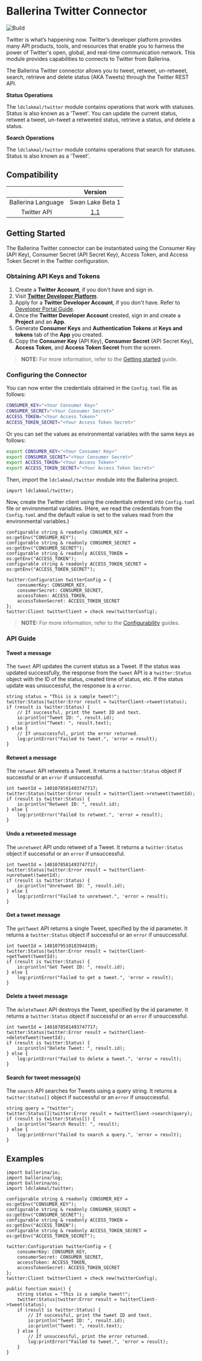 # Ballerina Twitter Connector

![Build](https://github.com/ldclakmal/ballerina-twitter-module/workflows/Build/badge.svg)

Twitter is what’s happening now. Twitter’s developer platform provides many API products, tools, and resources that enable you to harness the power of Twitter's open, global, and real-time communication network. This module provides capabilities to connects to Twitter from Ballerina.

The Ballerina Twitter connector allows you to tweet, retweet, un-retweet, search, retrieve and delete status (AKA Tweets) through the Twitter REST API.

**Status Operations**

The `ldclakmal/twitter` module contains operations that work with statuses. Status is also known as a 'Tweet'. You can update the current status, retweet a tweet, un-tweet a retweeted status, retrieve a status, and delete a status.

**Search Operations**

The `ldclakmal/twitter` module contains operations that search for statuses. Status is also known as a 'Tweet'.

## Compatibility
|                    | Version                                                          |
|:------------------:|:----------------------------------------------------------------:|
| Ballerina Language | Swan Lake Beta 1                                                 |
| Twitter API        | [1.1](https://developer.twitter.com/en/docs/api-reference-index) |

## Getting Started

The Ballerina Twitter connector can be instantiated using the Consumer Key (API Key), Consumer Secret (API Secret Key), Access Token, and Access Token Secret in the Twitter configuration.

### Obtaining API Keys and Tokens

1. Create a **Twitter Account**, if you don't have and sign in.
2. Visit [**Twitter Developer Platform**](https://apps.twitter.com/app/new).
3. Apply for a **Twitter Developer Account**, if you don't have. Refer to [Developer Portal Guide](https://developer.twitter.com/en/docs/developer-portal/overview).
3. Once the **Twitter Developer Account** created, sign in and create a **Project** and an **App**.
4. Generate **Consumer Keys** and **Authentication Tokens** at **Keys and tokens** tab of the **App** you created.
5. Copy the **Consumer Key** (API Key), **Consumer Secret** (API Secret Key), **Access Token**, and **Access Token Secret** from the screen.

> **NOTE:** For more information, refer to the [Getting started](https://developer.twitter.com/en/docs/getting-started) guide.

### Configuring the Connector

You can now enter the credentials obtained in the `Config.toml` file as follows:
```bash
CONSUMER_KEY="<Your Consumer Key>"
CONSUMER_SECRET="<Your Consumer Secret>"
ACCESS_TOKEN="<Your Access Token>"
ACCESS_TOKEN_SECRET="<Your Access Token Secret>"
```

Or you can set the values as environmental variables with the same keys as follows:
```bash
export CONSUMER_KEY="<Your Consumer Key>"
export CONSUMER_SECRET="<Your Consumer Secret>"
export ACCESS_TOKEN="<Your Access Token>"
export ACCESS_TOKEN_SECRET="<Your Access Token Secret>"
```

Then, import the `ldclakmal/twitter` module into the Ballerina project.

```ballerina
import ldclakmal/twitter;
```

Now, create the Twitter client using the credentials entered into `Config.toml` file or environmental variables. (Here, we read the credentials from the `Config.toml` and the default value is set to the values read from the environmental variables.)

```ballerina
configurable string & readonly CONSUMER_KEY = os:getEnv("CONSUMER_KEY");
configurable string & readonly CONSUMER_SECRET = os:getEnv("CONSUMER_SECRET");
configurable string & readonly ACCESS_TOKEN = os:getEnv("ACCESS_TOKEN");
configurable string & readonly ACCESS_TOKEN_SECRET = os:getEnv("ACCESS_TOKEN_SECRET");

twitter:Configuration twitterConfig = {
    consumerKey: CONSUMER_KEY,
    consumerSecret: CONSUMER_SECRET,
    accessToken: ACCESS_TOKEN,
    accessTokenSecret: ACCESS_TOKEN_SECRET
};
twitter:Client twitterClient = check new(twitterConfig);
```

> **NOTE:** For more information, refer to the [Configurability](https://ballerina.io/learn/user-guide/configurability/defining-configurable-variables/) guides.

### API Guide

#### Tweet a message

The `tweet` API updates the current status as a Tweet. If the status was updated successfully, the response from the `tweet` API is a `twitter:Status` object with the ID of the status, created time of status, etc. If the status update was unsuccessful, the response is a `error`.

```ballerina
string status = "This is a sample tweet!";
twitter:Status|twitter:Error result = twitterClient->tweet(status);
if (result is twitter:Status) {
    // If successful, print the tweet ID and text.
    io:println("Tweet ID: ", result.id);
    io:println("Tweet: ", result.text);
} else {
    // If unsuccessful, print the error returned.
    log:printError("Failed to tweet.", 'error = result);
}
```

#### Retweet a message

The `retweet` API retweets a Tweet. It returns a `twitter:Status` object if successful or an `error` if unsuccessful.

```ballerina
int tweetId = 1401078581493747717;
twitter:Status|twitter:Error result = twitterClient->retweet(tweetId);
if (result is twitter:Status) {
    io:println("Retweet ID: ", result.id);
} else {
    log:printError("Failed to retweet.", 'error = result);
}
```

#### Undo a retweeted message

The `unretweet` API undo retweet of a Tweet. It returns a `twitter:Status` object if successful or an `error` if unsuccessful.

```ballerina
int tweetId = 1401078581493747717;
twitter:Status|twitter:Error result = twitterClient->unretweet(tweetId);
if (result is twitter:Status) {
    io:println("Unretweet ID: ", result.id);
} else {
    log:printError("Failed to unretweet.", 'error = result);
}
```

#### Get a tweet message

The `getTweet` API returns a single Tweet, specified by the id parameter. It returns a `twitter:Status` object if successful or an `error` if unsuccessful.

```ballerina
int tweetId = 1401079510183944195;
twitter:Status|twitter:Error result = twitterClient->getTweet(tweetId);
if (result is twitter:Status) {
    io:println("Get Tweet ID: ", result.id);
} else {
    log:printError("Failed to get a tweet.", 'error = result);
}
```

#### Delete a tweet message

The `deleteTweet` API destroys the Tweet, specified by the id parameter. It returns a `twitter:Status` object if successful or an `error` if unsuccessful.

```ballerina
int tweetId = 1401078581493747717;
twitter:Status|twitter:Error result = twitterClient->deleteTweet(tweetId);
if (result is twitter:Status) {
    io:println("Delete Tweet: ", result.id);
} else {
    log:printError("Failed to delete a tweet.", 'error = result);
}
```

#### Search for tweet message(s)

The `search` API searches for Tweets using a query string. It returns a `twitter:Status[]` object if successful or an `error` if unsuccessful.

```ballerina
string query = "twitter";
twitter:Status[]|twitter:Error result = twitterClient->search(query);
if (result is twitter:Status[]) {
    io:println("Search Result: ", result);
} else {
    log:printError("Failed to search a query.", 'error = result);
}
```

## Examples

```ballerina
import ballerina/io;
import ballerina/log;
import ballerina/os;
import ldclakmal/twitter;

configurable string & readonly CONSUMER_KEY = os:getEnv("CONSUMER_KEY");
configurable string & readonly CONSUMER_SECRET = os:getEnv("CONSUMER_SECRET");
configurable string & readonly ACCESS_TOKEN = os:getEnv("ACCESS_TOKEN");
configurable string & readonly ACCESS_TOKEN_SECRET = os:getEnv("ACCESS_TOKEN_SECRET");

twitter:Configuration twitterConfig = {
    consumerKey: CONSUMER_KEY,
    consumerSecret: CONSUMER_SECRET,
    accessToken: ACCESS_TOKEN,
    accessTokenSecret: ACCESS_TOKEN_SECRET
};
twitter:Client twitterClient = check new(twitterConfig);

public function main() {
    string status = "This is a sample tweet!";
    twitter:Status|twitter:Error result = twitterClient->tweet(status);
    if (result is twitter:Status) {
        // If successful, print the tweet ID and text.
        io:println("Tweet ID: ", result.id);
        io:println("Tweet: ", result.text);
    } else {
        // If unsuccessful, print the error returned.
        log:printError("Failed to tweet.", 'error = result);
    }
}
```
